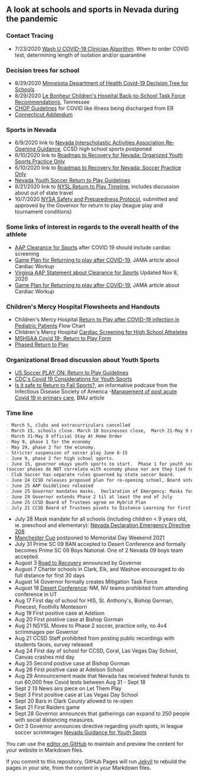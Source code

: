## A look at schools and sports in Nevada during the pandemic

### Contact Tracing
- 7/23/2020 [Wash U COVID-19 Clinician Algorithm](http://wupaarc.wustl.edu/COVID-19-and-Children/Algorithms-for-Clinicians-and-Schools/-Clinician-Algorithm). When to order COVID test, determining length of isolation and/or quarantine

### Decision trees for school
- 8/29/2020 [Minnesota Department of Health Covid-19 Decision Tree for Schools](https://www.health.state.mn.us/diseases/coronavirus/schools/exguide.pdf?fbclid=IwAR0RMR0fl8s-ihK8oqC47atLpHf15uWV2ms5Wfa_bD3Fj1WVwyPectZ0tnc) 
- 8/29/2020 [Le Bonheur Children's Hospital Back-to-School Task Force Recommendations](https://www.lebonheur.org/files/Back-to-School%20Task%20Force%20Le%20Bonheur%20Children%20s%20UTHSC%20Recommendations%20FINAL.pdf?utm_source=COVID+19%3A+Med+Staff+and+Community+Providers&utm_campaign=b896fcf88b-EMAIL_CAMPAIGN_2018_02_23_COPY_01&utm_medium=email&utm_term=0_d06c9471a7-b896fcf88b-306427601&fbclid=IwAR30tMesXM8KW0m2aeXjh1J8-iDf-an8pDDWyDCHekNHuZY4AFYi8ou0Z14), Tennessee
- [CHOP Guidelines](https://www.chop.edu/clinical-pathway/2019-novel-coronavirus-emergency-clinical-pathway)  for COVID like illness being discharged from ER
- [Connecticut Addendum](https://drive.google.com/file/d/1lGc1pGS8H6_s5bhAx32qBJzgmTdF3QFp/view?fbclid=IwAR1_31yewWP0N7FwBMAtWttbQzPXRKFxh0vehnXUbWEva88LtdENqWlXw6A)

### Sports in Nevada
- 6/9/2020 link to [Nevada Interscholastic Activities Association Re-Opening Guidance](https://nvhealthresponse.nv.gov/wp-content/uploads/2020/06/NIAA-Reopening-Guidance-6.9.20.pdf), CCSD high school sports postponed
- 6/10/2020 link to [Roadmap to Recovery for Nevada: Organized Youth Sports Practice Only](https://nvhealthresponse.nv.gov/wp-content/uploads/2020/06/Organized-Youth-Sports-Practice-Only.pdf)
- 6/10/2020 link to [Roadmap to Recovery for Nevada: Soccer Practice Only](https://nvhealthresponse.nv.gov/wp-content/uploads/2020/06/Soccer-Practice-Only.pdf)
- [Nevada Youth Soccer Return to Play Guidelines](http://nvsysl.com/wp-content/uploads/2013/06/Return-to-Play-Guidelines744.pdf) 
- 8/21/2020 link to [NYSL Return to Play Timeline]( https://www.nevadayouthsoccer.org/return-to-play/return-to-play-information/?fbclid=IwAR2NqIZhTit8gAN7hUKXAVn0rd0I_7-OkxUbViYR7D4lB60FLYkrbSrlngs), includes discussion about out of state travel
- 10/7/2020 [NYSA Safety and Preparedness Protocol](http://nvsysl.com/wp-content/uploads/2020/10/NYSA-Safety-and-Preparedness-Protocol-Final.pdf), submitted and approved by the Governor for return to play (league play and tournament conditions)

### Some links of interest in regards to the overall health of the athlete
- [AAP Clearance for Sports](https://www.aappublications.org/news/2020/09/18/covid19sportsguidance091820) after COVID 19 should include cardiac screening
- [Game Plan for Returning to play after COVID-19](https://jamanetwork.com/journals/jamacardiology/fullarticle/2766124?fbclid=IwAR31IucZP3itnspvtJSHiUFxXx7YGUj5XaVQRQ2aPqlMDxSFibbwBtfOxAE), JAMA article about Cardiac Workup
- [Virginia AAP Statement about Clearance for Sports](http://www.virginiapediatrics.org/mt-content/uploads/2020/11/vaaap-covidreturntoplay.pdf?fbclid=IwAR1aPZebFS83zI3joRh8eepe_y-7MXDJaRJYbAqFmWm5TVHUtgLM0q8nB7E) Updated Nov 8, 2020
- [Game Plan for Returning to play after COVID-19](https://jamanetwork.com/journals/jamacardiology/fullarticle/2766124?fbclid=IwAR31IucZP3itnspvtJSHiUFxXx7YGUj5XaVQRQ2aPqlMDxSFibbwBtfOxAE), JAMA article about Cardiac Workup


### Children's Mercy Hospital Flowsheets and Handouts
- Children's Mercy Hospital [Return to Play after COVID-19 infection in Pediatric Patients](https://www.childrensmercy.org/health-and-safety-resources/information-about-covid-19-novel-coronavirus/returning-to-community-activities/recommendations-for-a-safe-return-to-sport-and-physical-activity-after-covid-19/) Flow Chart
- Children's Mercy Hospital [Cardiac Screening for High School Atheletes](https://www.childrensmercy.org/siteassets/media/covid-19/return-to-sport/cardiac-screening-post-infection-over-12.pdf?fbclid=IwAR1AzgA3iQrPWfEUo7vt1Ph4x6IPZIHc8nyV_F9hpcuMB9pL86MB2y2cZZY)
- [MSHSAA Covid 19- Return to Play Form](https://www.mshsaa.org/resources/PDF/MSHSAA%20COVID-19%20RTP%20Form.pdf)
- [Phased Return to Play](https://www.childrensmercy.org/siteassets/media/covid-19/return-to-sport/phasing-process-return-to-sport.pdf)

### Organizational Broad discussion about Youth Sports
- [US Soccer PLAY ON: Return to Play Guidelines](https://www.ussoccer.com/playon)
- [CDC's Covid 19 Considerations for Youth Sports](https://www.cdc.gov/coronavirus/2019-ncov/community/schools-childcare/youth-sports.html)
- [Is it safe to Return to Fall Sports?](https://www.idsociety.org/Podcasts/podcasts/covid-19-is-it-safe-to-return-to-fall-sports/), an informative podcase from the Infectious Disease Society of America
-[Management of post acute Covid 19 in primary care](https://www.bmj.com/content/370/bmj.m3026?fbclid=IwAR2WlvKZO9fpjFjXeEotYkVLRFRO6HsIzffgtoLKPn_Z5GKtWv8NwMuZpZ8), BMJ article

### Time line
```markdown
- March 5, clubs and extracurriculars cancelled
- March 15, schools close. March 18 businesses close,  March 21-May 9 nonessential businesses close.  March 24 large gatherings discouraged
- March 31-May 9 official Stay At Home Order
- May 9, phase 1 for the economy
- May 29, phase 2 for the economy.  
- Stricter suspension of soccer play June 6-15
- June 9, phase 2 for high school sports. 
- June 15, governor okays youth sports to start.  Phase 1 for youth soccer 
(soccer phases do NOT correlate with economy phase nor are they tied to economy phase.  Governor has special instructions for sports).  
- Club Soccer has separate rules governed by state soccer board. 
- June 24 CCSD releases proposed plan for re-opening school, Board votes July 9
- June 25 AAP Guidelines released
- June 25 Governor mandates masks.  Declaration of Emergency: Masks for people > 9 years old 
- June 29 Governor extends Phase 2 til at least the end of July
- June 25 CCSD Board of Trustees agree on Hybrid Plan
- July 21 CCSD Board of Trustees pivots to Distance Learning for first 90 Days
```

- July 28 Mask mandate for all schools (including children < 9 years old, ie. preschool and elementary): [Nevada Declaration Emergency Directive 208](https://www.scribd.com/document/470744272/Nevada-Declaration-Emergency-Directive-028#from_embed)
- [Manchester Cup](http://surfcupsports.com/2020/04/07/nexen-manchester-city-cup-2020/) postponed to Memoridal Day Weekend 2021
- July 31 Prime SC 09 BAN accepted to Desert Conference and formally becomes Prime SC 09 Boys National.  One of 2 Nevada 09 boys team accepted.
- August 3 [Road to Recovery](https://nvhealthresponse.nv.gov/wp-content/uploads/2020/08/Road-to-Recovery.pdf) announced by Governor
- August 7 Charter schools in Clark, Elk, and Washoe encouraged to do full distance for first 30 days
- August 14 Governor formally creates Mitigation Task Force 
- August 18 [Desert Conference](https://www.usyouthsoccer.org/desert-conference/): NM, NV teams prohibited from attending conference in UT
- Aug 17 First day of school for HIS, St. Anthony's, Bishop Gorman, Pinecest, Foothills Montesorri
- Aug 19 First positive case at Adelson
- Aug 20 First postiive case at Bishop Gorman
- Aug 21 NSYSL Moves to Phase 2 soccer, practice only, no 4v4 scrimmages per Governor
- Aug 21 CCSD Staff prohibited from posting public recordings with students faces, survey released
- Aug 24 First day of school for CCSD, Coral, Las Vegas Day School, Canvas crashes mid day  
- Aug 25 Second postive case at Bishop Gorman
- Aug 26 First positive case at Adelson School
- Aug 29 Announcement made that Nevada has received federal funds to run 60,000 free Covid tests between Aug 31 - Sept 18
- Sept 2 13 News airs piece on Let Them Play
- Sept 3 First positive case at Las Vegas Day School
- Sept 20 Bars in Clark County allowed to re-open
- Sept 21 First Raiders game
- Sept 28 Governor announces that gatherings can expand to 250 people with social distancing measures.
- Oct 3 Governor announces directive regarding youth spots, in league soccer scrimmages [Nevada Guidance for Youth Spots](https://nvhealthresponse.nv.gov/wp-content/uploads/2020/10/10.2.20-Press-Release-Youth-Sports.pdf)

You can use the [editor on GitHub](https://github.com/tawnyowlet/nest/edit/gh-pages/sports.md) to maintain and preview the content for your website in Markdown files.

If you commit to this repository, GitHub Pages will run [Jekyll](https://jekyllrb.com/) to rebuild the pages in your site, from the content in your Markdown files. 
 

